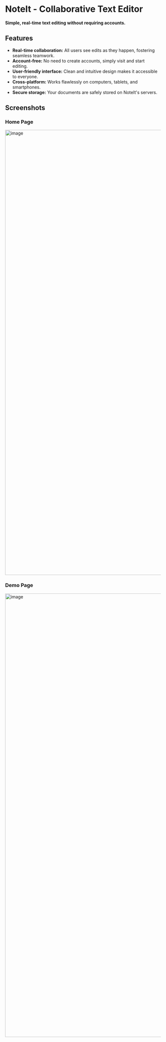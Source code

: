 # NoteIt - Collaborative Text Editor

**Simple, real-time text editing without requiring accounts.**

## Features

* **Real-time collaboration:** All users see edits as they happen, fostering seamless teamwork.
* **Account-free:** No need to create accounts, simply visit and start editing.
* **User-friendly interface:** Clean and intuitive design makes it accessible to everyone.
* **Cross-platform:** Works flawlessly on computers, tablets, and smartphones.
* **Secure storage:** Your documents are safely stored on NoteIt's servers.

## Screenshots



### Home Page
<img width="1440" alt="image" src="https://github.com/Yuval207/note-it/assets/96922472/d05656da-023c-42e7-9944-1e666304f890">


### Demo Page
<img width="1435" alt="image" src="https://github.com/Yuval207/note-it/assets/96922472/970cce2e-d36d-4ba1-b8fa-2b2fa2ea62ff">

